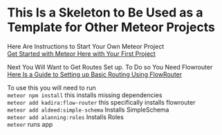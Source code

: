 This Is a Skeleton to Be Used as a Template for Other Meteor Projects
===

Here Are Instructions to Start Your Own Meteor Project  
[Get Started with Meteor Here with Your First Project](https://www.meteor.com/tutorials/react/creating-an-app)

Next You Will Want to Get Routes Set up. To Do so You Need Flowrouter  
[Here Is a Guide to Setting up Basic Routing Using FlowRouter](https://dev.to/damcosset/meteor-react-and-flowrouter-quick-setup-6g5)

To use this you will need to run  
`meteor npm install` this installs missing dependencies  
`meteor add kadira:flow-router` this specifically installs flowrouter  
`meteor add aldeed:simple-schema` Installs SimpleSchema  
`meteor add alanning:roles` Installs Roles  
`meteor` runs app  